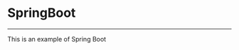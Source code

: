 # SpringBoot
----------------------------------------------------------------------------------
This is an example of Spring Boot
